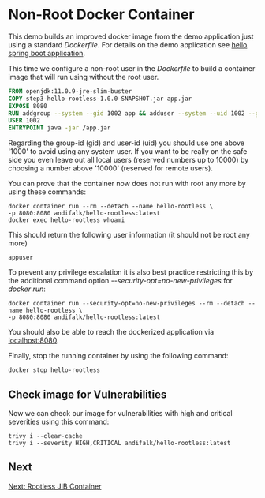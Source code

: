 # Non-Root Docker Container

This demo builds an improved docker image from the demo application just using a standard _Dockerfile_.
For details on the demo application see [hello spring boot application](../step1-hello-spring-boot).

This time we configure a non-root user in the _Dockerfile_ to build a container image that will run using
without the root user.

```dockerfile
FROM openjdk:11.0.9-jre-slim-buster
COPY step3-hello-rootless-1.0.0-SNAPSHOT.jar app.jar
EXPOSE 8080
RUN addgroup --system --gid 1002 app && adduser --system --uid 1002 --gid 1002 appuser
USER 1002
ENTRYPOINT java -jar /app.jar
```

Regarding the group-id (gid) and user-id (uid) you should use one above '1000' to avoid using any system user.
If you want to be really on the safe side you even leave out all local users (reserved numbers up to 10000) by choosing a number above '10000' (reserved for remote users).

You can prove that the container now does not run with root any more by using these commands:

```shell
docker container run --rm --detach --name hello-rootless \
-p 8080:8080 andifalk/hello-rootless:latest
docker exec hello-rootless whoami
```

This should return the following user information (it should not be root any more)

```shell
appuser
```

To prevent any privilege escalation it is also best practice restricting this by the additional command option _--security-opt=no-new-privileges_ 
for _docker run_:

```shell
docker container run --security-opt=no-new-privileges --rm --detach --name hello-rootless \
-p 8080:8080 andifalk/hello-rootless:latest
```

You should also be able to reach the dockerized application via [localhost:8080](http://localhost:8080).

Finally, stop the running container by using the following command:

```shell
docker stop hello-rootless
```

## Check image for Vulnerabilities

Now we can check our image for vulnerabilities with high and critical severities using this command:

```shell
trivy i --clear-cache
trivy i --severity HIGH,CRITICAL andifalk/hello-rootless:latest
```

## Next

[Next: Rootless JIB Container](../step4-hello-rootless-jib)
